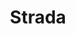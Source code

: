 ---
codehost: https://github.com/hotwired/strada-web
logohandle: hotwireddev_strada
sort: strada
title: Strada
website: https://strada.hotwired.dev/
---